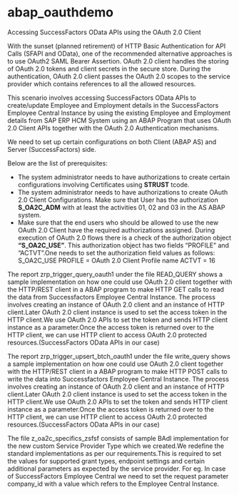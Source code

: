# abap_oauthdemo

Accessing SuccessFactors OData APIs using the OAuth 2.0 Client 

With the sunset (planned retirement) of HTTP Basic Authentication for API Calls (SFAPI and OData), one of the recommended alternative approaches is to use OAuth2 SAML Bearer Assertion. 
OAuth 2.0 client handles the storing of OAuth 2.0 tokens and client secrets in the secure store.
During the authentication, OAuth 2.0 client passes the OAuth 2.0 scopes to the service provider which contains references to all the allowed resources.

This scenario involves accessing SuccessFactors OData APIs to create/update Employee and Employment details in the SuccessFactors Employee Central Instance by using the existing Employee and Employment details from SAP ERP HCM System using an ABAP Program that uses OAuth 2.0 Client APIs together with the OAuth 2.0 Authentication mechanisms.

We need to set up certain configurations on both Client (ABAP AS) and Server (SuccessFactors) side.

Below are the list of prerequisites:

* The system administrator needs to have authorizations to create certain configurations involving Certificates using **STRUST** tcode.
* The system administrator needs to have authorizations to create OAuth 2.0 Client Configurations. Make sure that User has the authorization **S_OA2C_ADM** with at least the activities 01, 02 and 03 in the AS ABAP system.
* Make sure that the end users who should be allowed to use the new OAuth 2.0 Client have the required authorizations assigned. During execution of OAuth 2.0 flows there is a check of the authorization object **“S_OA2C_USE”**. This authorization object has two fields “PROFILE” and “ACTVT”.One needs to set the authorization field values as follows: S_OA2C_USE PROFILE = OAuth 2.0 Client Profile name ACTVT = 16

The report zrp_trigger_query_oauth1 under the file READ_QUERY shows a sample implementation on how one could use OAuth 2.0 client together with the HTTP/REST client in a ABAP program to make HTTP GET calls to read the data from Successfactors Employee Central Instance.
The process involves creating an instance of OAuth 2.0 client and an instance of HTTP client.Later OAuth 2.0 client instance is used to set the access token in the
HTTP client.We use OAuth 2.0 APIs to set the token and sends HTTP client instance as a parameter.Once the access token is returned over to the HTTP client, we can use HTTP client to access OAuth 2.0 protected resources.(SuccessFactors OData APIs in our case) 

The report zrp_trigger_upsert_btch_oauth1 under the file write_query shows a sample implementation on how one could use OAuth 2.0 client together with the HTTP/REST client in a ABAP program to make HTTP POST calls to write the data into Successfactors Employee Central Instance.
The process involves creating an instance of OAuth 2.0 client and an instance of HTTP client.Later OAuth 2.0 client instance is used to set the access token in the
HTTP client.We use OAuth 2.0 APIs to set the token and sends HTTP client instance as a parameter.Once the access token is returned over to the HTTP client, we can use HTTP client to access OAuth 2.0 protected resources.(SuccessFactors OData APIs in our case)

The file z_oa2c_specifics_zsfsf consists of sample BAdI implementation for the new custom Service Provider Type which we created.We redefine the standard implementations as per our requirements.This is required to set the values for supported grant types, endpoint settings and certain additional parameters as expected by the service provider. For eg. In case of SuccessFactors Employee Central we need to set the request parameter company_id with a value which refers to the Employee Central Instance.

